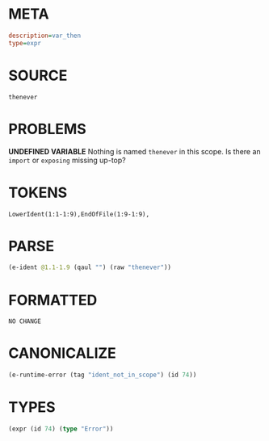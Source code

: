 # META
~~~ini
description=var_then
type=expr
~~~
# SOURCE
~~~roc
thenever
~~~
# PROBLEMS
**UNDEFINED VARIABLE**
Nothing is named `thenever` in this scope.
Is there an `import` or `exposing` missing up-top?

# TOKENS
~~~zig
LowerIdent(1:1-1:9),EndOfFile(1:9-1:9),
~~~
# PARSE
~~~clojure
(e-ident @1.1-1.9 (qaul "") (raw "thenever"))
~~~
# FORMATTED
~~~roc
NO CHANGE
~~~
# CANONICALIZE
~~~clojure
(e-runtime-error (tag "ident_not_in_scope") (id 74))
~~~
# TYPES
~~~clojure
(expr (id 74) (type "Error"))
~~~
